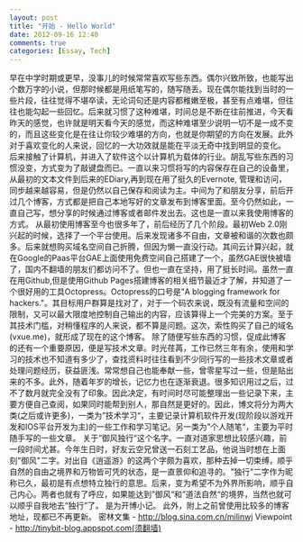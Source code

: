 ```yaml
---
layout: post
title: "开始 - Hello World"
date: 2012-09-16 12:40
comments: true
categories: [Essay, Tech]
---
```

早在中学时期或更早，没事儿的时候常常喜欢写些东西。偶尔兴致所致，也能写出个数万字的小说，但那时候都是用纸笔写的，随写随丢。现在偶尔能找到当时的一些片段，往往觉得不堪卒读，无论词句还是内容都稚嫩至极，甚至有点难堪，但往往也能勾起一些回忆。后来就习惯了这种难堪，时间总是不断在往前推进，今天看昨天的感觉，也许就是明天看今天的感觉，而这种难堪至少说明一切不是一成不变的，而且这些变化是在往让你较少难堪的方向，也就是你期望的方向在发展。此外对于喜欢变化的人来说，回忆的一大功效就是能在平淡无奇中找到明显的变化。
后来接触了计算机，并进入了软件这个以计算机为载体的行业。胡乱写些东西的习惯没变，方式变为了敲键盘而已。一直以来习惯将写的内容保存在自己的设备里，从最初的文本文件到后来的EDiary,再到现在用了挺久的Evernote, 管理和访问，同步越来越容易，但是仍然以自己保存和阅读为主。中间为了和朋友分享，前后开过几个博客，方式都是把自己本地写好的文章发布到博客里面。至今仍然如此，一直自己写，想分享的时候通过博客或者邮件发出去。这也是一直以来我使用博客的方式。
从最初使用博客至今也很多年了，前后经历了几个阶段。最初Web 2.0刚兴起的时候，选择了一个平台使用。后来发现诸多不自由，文章被和谐的次数也颇多。后来就想购买域名空间自己折腾，但因为懒一直没行动。其间云计算兴起，就在Google的Paas平台GAE上面使用免费空间自己搭建了一个，虽然GAE很快被墙了，国内不翻墙的朋友们都访问不了。但也一直在坚持，用了挺长时间。虽然一直在用Github,但是使用Github Pages搭建博客的相关细节最近才了解，并知道了一个很好用的工具Octopress。Octopress的口号是"A blogging framework for hackers."。其目标用户群算是找对了，对于一个码农来说，既没有流量和空间的限制，又可以最大限度地控制自己输出的内容，应该算得上一个完美的方案。至于其技术门槛，对稍懂程序的人来说，都不算是问题。这次，索性购买了自己的域名(vxue.me)，就形成了现在的这个博客。
除了随便写些东西的习惯，促成此博客的还有一个重要原因，便是写技术文章。时光荏苒，工作已然三年有余，使用和学习的技术也不知道有多少了，查找资料时往往看到不少同行写的一些技术文章或者处理问题经历，获益匪浅。常常想自己也能奉献一些，曾零星写过一些，但是贴出来的不多。此外，随着年岁的增长，记忆力也在逐渐衰退。很多知识用过之后，过不了数月就完全没有了印象。因此决定，有时间时尽可能整理出一些记录下来，主要方便自己查阅，如果同时能帮到别人，那自然是更好的。因此，博文将分为两大类(之后或许更多)，一类为”技术学习“，主要记录计算机软件开发(现阶段以游戏开发和IOS平台开发为主)的一些工作和学习笔记。另一类为”个人随笔“，主要为平时随手写的一些文章。
关于”御风独行“这个名字。一直对道家思想比较感兴趣，前一段时间尤甚。今年生日时，好友云空兄曾送一石刻工艺品，他说当时想在上面刻"御风"二字。对出自《逍遥游》的这两个字颇为喜欢，那种去掉一切束缚，顺乎自然的自由之境界和万物皆可凭的状态，是一直景仰和追寻的。"独行"二字作为昵称已久，最初是有点想特立独行的意思。后来，变为希望不为外界所影响，顺乎自己内心。两者也就有了呼应，如果能达到”御风“和”道法自然“的境界，当然也就可以顺乎自我地去“独行”了。
是为开博小记。
此外，附上之前曾使用比较多的博客地址，现都已不再更新。
密林文集 - http://blog.sina.com.cn/milinwj
Viewpoint - http://tinybit-blog.appspot.com(须翻墙)